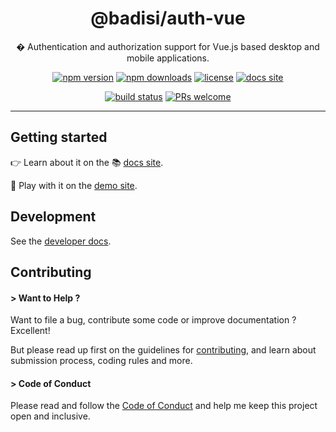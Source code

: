 <div align="center">

# @badisi/auth-vue

�️ Authentication and authorization support for Vue.js based desktop and mobile applications.

[![npm version](https://img.shields.io/npm/v/@badisi/auth-vue.svg?color=blue&logo=npm)][npm]
[![npm downloads](https://img.shields.io/npm/dw/@badisi/auth-vue.svg?color=7986CB&logo=npm)][npm-dl]
[![license](https://img.shields.io/npm/l/@badisi/auth-vue.svg?color=ff69b4)][license]
[![docs site](https://img.shields.io/badge/docs-site-blue)][docs-site]

[![build status](https://github.com/badisi/auth-js/actions/workflows/ci_tests.yml/badge.svg)][ci-tests]
[![PRs welcome](https://img.shields.io/badge/PRs-welcome-brightgreen.svg)][pullrequest]

</div>

<hr/>


## Getting started

👉 Learn about it on the 📚 [docs site][docs-site].

🎈 Play with it on the [demo site][demo-site].


## Development

See the [developer docs][developer].


## Contributing

#### > Want to Help ?

Want to file a bug, contribute some code or improve documentation ? Excellent!

But please read up first on the guidelines for [contributing][contributing], and learn about submission process, coding rules and more.

#### > Code of Conduct

Please read and follow the [Code of Conduct][codeofconduct] and help me keep this project open and inclusive.




[npm]: https://www.npmjs.com/package/@badisi/auth-vue
[npm-dl]: https://npmcharts.com/compare/@badisi/auth-vue?minimal=true
[ci-tests]: https://github.com/badisi/auth-js/actions/workflows/ci_tests.yml
[pullrequest]: https://github.com/badisi/auth-js/blob/main/CONTRIBUTING.md#-submitting-a-pull-request-pr
[license]: https://github.com/badisi/auth-js/blob/main/LICENSE
[developer]: https://github.com/badisi/auth-js/blob/main/DEVELOPER.md
[contributing]: https://github.com/badisi/auth-js/blob/main/CONTRIBUTING.md
[codeofconduct]: https://github.com/badisi/auth-js/blob/main/CODE_OF_CONDUCT.md
[docs-site]: https://badisi.github.io/auth-js/getting-started/vue-js
[demo-site]: https://badisi.github.io/auth-js/demo-app/auth-vue
